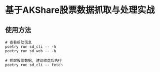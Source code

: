 # 基于AKShare股票数据抓取与处理实战



## 使用方法

```shell
# 查看帮助信息
poetry run sd_cli -- -h
poetry run sd_web -- -h

# 抓取股票数据, 建议收盘后执行
poetry run sd_cli -- fetch
```

